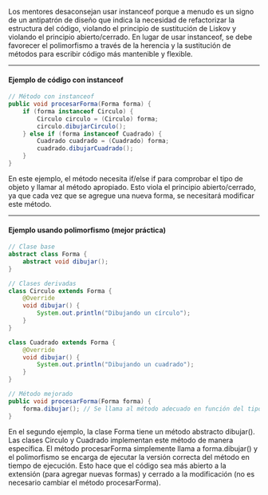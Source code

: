 Los mentores desaconsejan usar instanceof porque a menudo es un signo de un antipatrón de diseño que indica la necesidad de refactorizar la estructura del código, violando el principio de sustitución de Liskov y violando el principio abierto/cerrado. En lugar de usar instanceof, se debe favorecer el polimorfismo a través de la herencia y la sustitución de métodos para escribir código más mantenible y flexible. 
___
#### Ejemplo de código con instanceof
```java
// Método con instanceof
public void procesarForma(Forma forma) {
    if (forma instanceof Circulo) {
        Circulo circulo = (Circulo) forma;
        circulo.dibujarCirculo();
    } else if (forma instanceof Cuadrado) {
        Cuadrado cuadrado = (Cuadrado) forma;
        cuadrado.dibujarCuadrado();
    }
}
```
En este ejemplo, el método necesita if/else if para comprobar el tipo de objeto y llamar al método apropiado. Esto viola el principio abierto/cerrado, ya que cada vez que se agregue una nueva forma, se necesitará modificar este método. 
___
#### Ejemplo usando polimorfismo (mejor práctica)
```java
// Clase base
abstract class Forma {
    abstract void dibujar();
}

// Clases derivadas
class Circulo extends Forma {
    @Override
    void dibujar() {
        System.out.println("Dibujando un círculo");
    }
}

class Cuadrado extends Forma {
    @Override
    void dibujar() {
        System.out.println("Dibujando un cuadrado");
    }
}

// Método mejorado
public void procesarForma(Forma forma) {
    forma.dibujar(); // Se llama al método adecuado en función del tipo real del objeto
}
```
En el segundo ejemplo, la clase Forma tiene un método abstracto dibujar(). Las clases Circulo y Cuadrado implementan este método de manera específica. El método procesarForma simplemente llama a forma.dibujar() y el polimorfismo se encarga de ejecutar la versión correcta del método en tiempo de ejecución. Esto hace que el código sea más abierto a la extensión (para agregar nuevas formas) y cerrado a la modificación (no es necesario cambiar el método procesarForma). 
